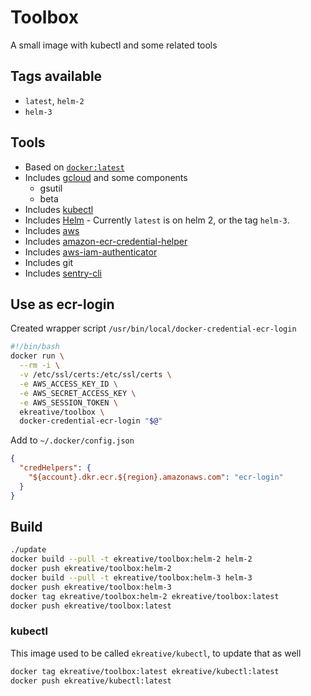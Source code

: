 # Toolbox

A small image with kubectl and some related tools

## Tags available

* `latest`, `helm-2`
* `helm-3`

## Tools

- Based on [`docker:latest`](https://hub.docker.com/_/docker/)
- Includes [gcloud](https://cloud.google.com/sdk/docs/quickstart-linux) and some components
  - gsutil
  - beta
- Includes [kubectl](https://kubernetes.io/docs/tasks/tools/install-kubectl/)
- Includes [Helm](https://helm.sh/) - Currently `latest` is on helm 2, or the tag `helm-3`.
- Includes [aws](https://docs.aws.amazon.com/cli/latest/userguide/cli-chap-welcome.html)
- Includes [amazon-ecr-credential-helper](https://github.com/awslabs/amazon-ecr-credential-helper)
- Includes [aws-iam-authenticator](https://github.com/kubernetes-sigs/aws-iam-authenticator)
- Includes git
- Includes [sentry-cli](https://docs.sentry.io/cli/)

## Use as ecr-login

Created wrapper script `/usr/bin/local/docker-credential-ecr-login`

```bash
#!/bin/bash
docker run \
  --rm -i \
  -v /etc/ssl/certs:/etc/ssl/certs \
  -e AWS_ACCESS_KEY_ID \
  -e AWS_SECRET_ACCESS_KEY \
  -e AWS_SESSION_TOKEN \
  ekreative/toolbox \
  docker-credential-ecr-login "$@"
```

Add to `~/.docker/config.json`

```json
{
  "credHelpers": {
    "${account}.dkr.ecr.${region}.amazonaws.com": "ecr-login"
  }
}
```

## Build

```bash
./update
docker build --pull -t ekreative/toolbox:helm-2 helm-2
docker push ekreative/toolbox:helm-2
docker build --pull -t ekreative/toolbox:helm-3 helm-3
docker push ekreative/toolbox:helm-3
docker tag ekreative/toolbox:helm-2 ekreative/toolbox:latest
docker push ekreative/toolbox:latest
```

### kubectl

This image used to be called `ekreative/kubectl`, to update that as well 

```bash
docker tag ekreative/toolbox:latest ekreative/kubectl:latest
docker push ekreative/kubectl:latest
```
